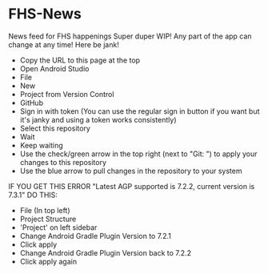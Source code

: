 # FHS-News
News feed for FHS happenings
Super duper WIP! Any part of the app can change at any time! Here be jank!

- Copy the URL to this page at the top
- Open Android Studio
- File
- New
- Project from Version Control
- GitHub
- Sign in with token (You can use the regular sign in button if you want but it's janky and using a token works consistently)
- Select this repository
- Wait
- Keep waiting
- Use the check/green arrow in the top right (next to "Git: ") to apply your changes to this repository
- Use the blue arrow to pull changes in the repository to your system


IF YOU GET THIS ERROR
"Latest AGP supported is 7.2.2, current version is 7.3.1"
DO THIS:
- File (In top left)
- Project Structure
- 'Project' on left sidebar
- Change Android Gradle Plugin Version to 7.2.1
- Click apply
- Change Android Gradle Plugin Version back to 7.2.2
- Click apply again
